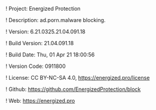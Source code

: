 ! Project: Energized Protection

! Description: ad.porn.malware blocking.

! Version: 6.21.0325.21.04.091.18

! Build Version: 21.04.091.18

! Build Date: Thu, 01 Apr 21 18:00:56

! Version Code: 0911800

! License: CC BY-NC-SA 4.0, https://energized.pro/license

! Github: https://github.com/EnergizedProtection/block

! Web: https://energized.pro
